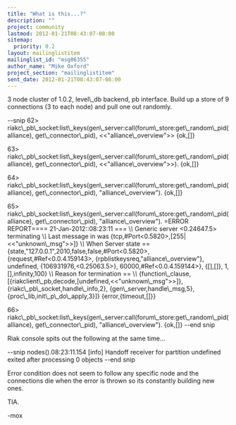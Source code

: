 ```yaml
---
title: "What is this...?"
description: ""
project: community
lastmod: 2012-01-21T08:43:07-08:00
sitemap:
  priority: 0.2
layout: mailinglistitem
mailinglist_id: "msg06355"
author_name: "Mike Oxford"
project_section: "mailinglistitem"
sent_date: 2012-01-21T08:43:07-08:00
---
```



3 node cluster of 1.0.2, level\\_db backend, pb interface. Build up a
store of 9 connections (3 to each node) and pull one out randomly.

--snip
62&gt; 
riakc\\_pb\\_socket:list\\_keys(gen\\_server:call(forum\\_store:get\\_random\\_pid(alliance),
get\\_connector\\_pid), &lt;&lt;"alliance\\_overview"&gt;&gt;
{ok,[]}

63&gt; 
riakc\\_pb\\_socket:list\\_keys(gen\\_server:call(forum\\_store:get\\_random\\_pid(alliance),
get\\_connector\\_pid), &lt;&lt;"alliance\\_overview"&gt;&gt;).
{ok,[]}

64&gt; 
riakc\\_pb\\_socket:list\\_keys(gen\\_server:call(forum\\_store:get\\_random\\_pid(alliance),
get\\_connector\\_pid), "alliance\\_overview").
{ok,[]}

65&gt; 
riakc\\_pb\\_socket:list\\_keys(gen\\_server:call(forum\\_store:get\\_random\\_pid(alliance),
get\\_connector\\_pid), "alliance\\_overview").
=ERROR REPORT==== 21-Jan-2012::08:23:11 ===
\\*\\* Generic server &lt;0.24647.5&gt; terminating
\\*\\* Last message in was {tcp,#Port&lt;0.5820&gt;,[255|&lt;&lt;"unknown\\_msg"&gt;&gt;]}
\\*\\* When Server state == {state,"127.0.0.1",2010,false,false,#Port&lt;0.5820&gt;,
 {request,#Ref&lt;0.0.4.159143&gt;,
 {rpblistkeysreq,"alliance\\_overview"},
 undefined,
 {106931976,&lt;0.25063.5&gt;},
 60000,#Ref&lt;0.0.4.159144&gt;},
 {[],[]},
 1,[],infinity,100}
\\*\\* Reason for termination ==
\\*\\* {function\\_clause,[{riakclient\\_pb,decode,[undefined,&lt;&lt;"unknown\\_msg"&gt;&gt;]},
 {riakc\\_pb\\_socket,handle\\_info,2},
 {gen\\_server,handle\\_msg,5},
 {proc\\_lib,init\\_p\\_do\\_apply,3}]}
{error,{timeout,[]}}

66&gt; 
riakc\\_pb\\_socket:list\\_keys(gen\\_server:call(forum\\_store:get\\_random\\_pid(alliance),
get\\_connector\\_pid), "alliance\\_overview").
{ok,[]}
--end snip

Riak console spits out the following at the same time...

--snip
nodes().08:23:11.154 [info] Handoff receiver for partition undefined
exited after processing 0 objects
--end snip

Error condition does not seem to follow any specific node and the
connections die when the error is thrown so its constantly building
new ones.

TIA.

-mox

